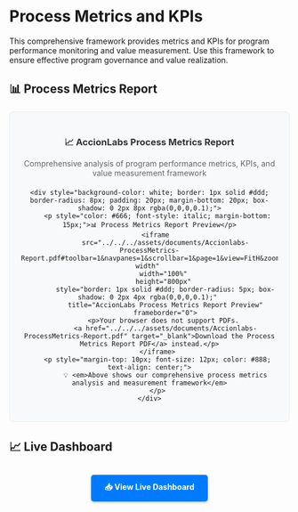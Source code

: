 # Process Metrics and KPIs

This comprehensive framework provides metrics and KPIs for program performance monitoring and value measurement. Use this framework to ensure effective program governance and value realization.

## 📊 Process Metrics Report

<div style="text-align: center; margin: 20px 0; padding: 20px; background-color: #f8f9fa; border-radius: 8px; border: 1px solid #e9ecef;">
    <div style="margin-bottom: 15px;">
        <h3 style="color: #333; margin-bottom: 10px;">📈 AccionLabs Process Metrics Report</h3>
        <p style="color: #666; margin-bottom: 20px;">Comprehensive analysis of program performance metrics, KPIs, and value measurement framework</p>
    </div>
    
    <div style="background-color: white; border: 1px solid #ddd; border-radius: 8px; padding: 20px; margin-bottom: 20px; box-shadow: 0 2px 8px rgba(0,0,0,0.1);">
        <p style="color: #666; font-style: italic; margin-bottom: 15px;">📊 Process Metrics Report Preview</p>
        <iframe 
            src="../../../assets/documents/Accionlabs-ProcessMetrics-Report.pdf#toolbar=1&navpanes=1&scrollbar=1&page=1&view=FitH&zoom=page-width" 
            width="100%" 
            height="800px" 
            style="border: 1px solid #ddd; border-radius: 5px; box-shadow: 0 2px 4px rgba(0,0,0,0.1);" 
            title="AccionLabs Process Metrics Report Preview"
            frameborder="0">
            <p>Your browser does not support PDFs. 
            <a href="../../../assets/documents/Accionlabs-ProcessMetrics-Report.pdf" target="_blank">Download the Process Metrics Report PDF</a> instead.</p>
        </iframe>
        <p style="margin-top: 10px; font-size: 12px; color: #888; text-align: center;">
            💡 <em>Above shows our comprehensive process metrics analysis and measurement framework</em>
        </p>
    </div>
</div>

## 📈 Live Dashboard

<div style="text-align: center; margin: 30px 0;">
    <a href="https://lookerstudio.google.com/s/pu-54HUjyG8" 
       target="_blank" 
       style="display: inline-block; padding: 12px 24px; background-color: #007bff; color: white; text-decoration: none; border-radius: 5px; font-weight: bold; box-shadow: 0 2px 4px rgba(0,0,0,0.2); transition: background-color 0.3s;">
        📥 View Live Dashboard
    </a>
</div>


